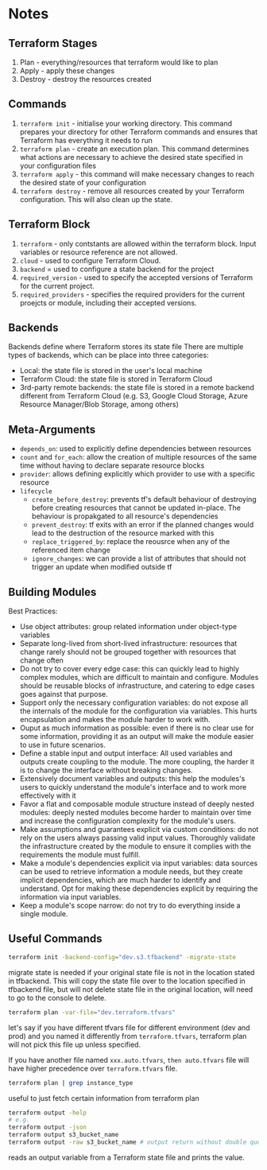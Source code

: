 # Notes

## Terraform Stages
1. Plan - everything/resources that terraform would like to plan
2. Apply - apply these changes
3. Destroy - destroy the resources created

## Commands
1. `terraform init` - initialise your working directory. This command prepares your directory for other Terraform commands and ensures that Terraform has everything it needs to run
2. `terraform plan` - create an execution plan. This command determines what actions are necessary to achieve the desired state specified in your configuration files
3. `terraform apply` - this command will make necessary changes to reach the desired state of your configuration
4. `terraform destroy` - remove all resources created by your Terraform configuration. This will also clean up the state.

## Terraform Block
1. `terraform` - only contstants are allowed within the terraform block. Input variables or resource reference are not allowed.
2. `cloud` - used to configure Terraform Cloud.
3. `backend` = used to configure a state backend for the project
4. `required_version` - used to specify the accepted versions of Terraform for the current project.
5. `required_providers` - specifies the required providers for the current proejcts or module, including their accepted versions.

## Backends
Backends define where Terraform stores its state file
There are multiple types of backends, which can be place into three categories:
- Local: the state file is stored in the user's local machine
- Terraform Cloud: the state file is stored in Terraform Cloud
- 3rd-party remote backends: the state file is stored in a remote backend different from Terraform Cloud (e.g. S3, Google Cloud Storage, Azure Resource Manager/Blob Storage, among others)

## Meta-Arguments
- `depends_on`: used to explicitly define dependencies between resources
- `count` and `for_each`: allow the creation of multiple resources of the same time without having to declare separate resource blocks
- `provider`: allows defining explicitly which provider to use with a specific resource
- `lifecycle`
    - `create_before_destroy`: prevents tf's default behaviour of destroying before creating resources that cannot be updated in-place. The behaviour is propakgated to all resource's dependencies
    - `prevent_destroy`: tf exits with an error if the planned changes would lead to the destruction of the resource marked with this
    - `replace_triggered_by`: replace the reousrce when any of the referenced item change
    - `ignore_changes`: we can provide a list of attributes that should not trigger an update when modified outside tf

## Building Modules
Best Practices:
- Use object attributes: group related information under object-type variables
- Separate long-lived from short-lived infrastructure: resources that change rarely should not be grouped together with resources that change often
- Do not try to cover every edge case: this can quickly lead to highly complex modules, which are difficult to maintain and configure. Modules should be reusable blocks of infrastructure, and catering to edge cases goes against that purpose.
- Support only the necessary configuration variables: do not expose all the internals of the module for the configuration via variables. This hurts encapsulation and makes the module harder to work with.
- Ouput as much information as possible: even if there is no clear use for some information, providing it as an output will make the module easier to use in future scenarios.
- Define a stable input and output interface: All used variables and outputs create coupling to the module. The more coupling, the harder it is to change the interface without breaking changes. 
- Extensively document variables and outputs: this help the modules's users to quickly understand the module's interface and to work more effectively with it
- Favor a flat and composable module structure instead of deeply nested modules: deeply nested modules become harder to maintain over time and increase the configuration complexity for the module's users.
- Make assumptions and guarantees explicit via custom conditions: do not rely on the users always passing valid input values. Thoroughly validate the infrastructure created by the module to ensure it complies with the requirements the module must fulfill.
- Make a module's dependencies explicit via input variables: data sources can be used to retrieve information a module needs, but they create implicit dependencies, which are much harder to identify and understand. Opt for making these dependencies explicit by requiring the information via input variables.
- Keep a module's scope narrow: do not try to do everything inside a single module.


## Useful Commands
```sh
terraform init -backend-config="dev.s3.tfbackend" -migrate-state
```
migrate state is needed if your original state file is not in the location stated in tfbackend. This will copy the state file over to the location specified in tfbackend file, but will not delete state file in the original location, will need to go to the console to delete.

```sh
terraform plan -var-file="dev.terraform.tfvars"
```
let's say if you have different tfvars file for different environment (dev and prod) and you named it differently from `terraform.tfvars`, terraform plan will not pick this file up unless specified.

If you have another file named `xxx.auto.tfvars`, `then auto.tfvars` file will have higher precedence over `terraform.tfvars` file.


```sh
terraform plan | grep instance_type
```
useful to just fetch certain information from terraform plan 

```sh
terraform output -help
# e.g.
terraform output -json 
terraform output s3_bucket_name
terraform output -raw s3_bucket_name # output return without double quotations
```
reads an output variable from a Terraform state file and prints the value.